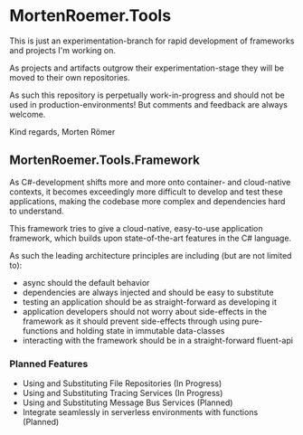 # MortenRoemer.Tools

This is just an experimentation-branch for rapid development of frameworks
and projects I'm working on.

As projects and artifacts outgrow their experimentation-stage they will be
moved to their own repositories.

As such this repository is perpetually work-in-progress and should not be
used in production-environments! But comments and feedback are always welcome.

Kind regards, Morten Römer

## MortenRoemer.Tools.Framework

As C#-development shifts more and more onto container- and cloud-native
contexts, it becomes exceedingly more difficult to develop and test these
applications, making the codebase more complex and dependencies hard to
understand.

This framework tries to give a cloud-native, easy-to-use application
framework, which builds upon state-of-the-art features in the C# language.

As such the leading architecture principles are including (but are not limited to):

* async should the default behavior
* dependencies are always injected and should be easy to substitute
* testing an application should be as straight-forward as developing it
* application developers should not worry about side-effects in the framework
as it should prevent side-effects through using pure-functions and holding state
in immutable data-classes
* interacting with the framework should be in a straight-forward fluent-api

### Planned Features

* Using and Substituting File Repositories (In Progress)
* Using and Substituting Tracing Services (In Progress)
* Using and Substituting Message Bus Services (Planned)
* Integrate seamlessly in serverless environments with functions (Planned)
